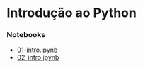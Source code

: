 # Introdução ao Python

### Notebooks

* [01-intro.ipynb](https://bit.ly/3mqze4t)
* [02_intro.ipynb](https://bit.ly/3EwyyTe)
